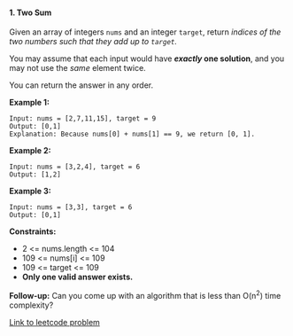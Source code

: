 #### 1. Two Sum

Given an array of integers `nums` and an integer `target`, return *indices of the two numbers such that they add up to `target`.*

You may assume that each input would have **_exactly_ one solution**, and you may not use the *same* element twice.

You can return the answer in any order.
 

**Example 1:**
```
Input: nums = [2,7,11,15], target = 9
Output: [0,1]
Explanation: Because nums[0] + nums[1] == 9, we return [0, 1].
```

**Example 2:**
```
Input: nums = [3,2,4], target = 6
Output: [1,2]
```

**Example 3:**
```
Input: nums = [3,3], target = 6
Output: [0,1]
```

**Constraints:**

- 2 <= nums.length <= 104
- 109 <= nums[i] <= 109
- 109 <= target <= 109
- **Only one valid answer exists.**

**Follow-up:** Can you come up with an algorithm that is less than O(n<sup>2</sup>) time complexity?

[Link to leetcode problem](https://leetcode.com/problems/two-sum/)
